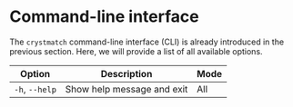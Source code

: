 # Command-line interface

The `crystmatch` command-line interface (CLI) is already introduced in the previous section. Here, we will provide a list of all available options.

| Option | Description | Mode |
| --- | --- | --- |
| `-h`, `--help` | Show help message and exit | All |

